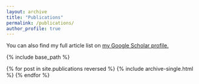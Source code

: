 ```yaml
---
layout: archive
title: "Publications"
permalink: /publications/
author_profile: true
---
```


You can also find my full article list on <u><a href="https://scholar.google.com/citations?user=Cl9byD8AAAAJ&hl=en">my Google Scholar profile</a>.</u>

{% include base_path %}

{% for post in site.publications reversed %}
  {% include archive-single.html %}
{% endfor %}
